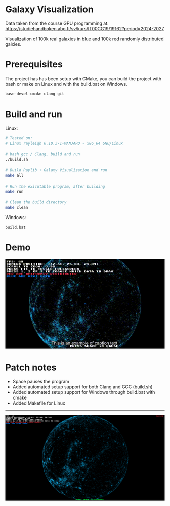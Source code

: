 # Galaxy Visualization

Data taken from the course GPU programming at: https://studiehandboken.abo.fi/sv/kurs/IT00CG19/19162?period=2024-2027

Visualization of 100k real galaxies in blue and 100k red randomly distributed galxies.


# Prerequisites
The project has has been setup with CMake, you can build the project with bash or make on Linux and with the build.bat on Windows.

```bash
base-devel cmake clang git
```

# Build and run

Linux:

```bash
# Tested on: 
# Linux rayleigh 6.10.3-1-MANJARO - x86_64 GNU/Linux

# bash gcc / Clang, build and run
./build.sh

# Build Raylib + Galaxy Visualization and run
make all

# Run the exicutable program, after building
make run

# Clean the build directory
make clean
```

Windows:

```cmd
build.bat
```

# Demo

![demo](demo.gif "demo.gif")


# Patch notes

-   Space pauses the program
-   Added automated setup support for both Clang and GCC (build.sh)
-   Added automated setup support for Windows through build.bat with cmake
-   Added Makefile for Linux

---

![screen](screenshot.png "screenshot.png")
